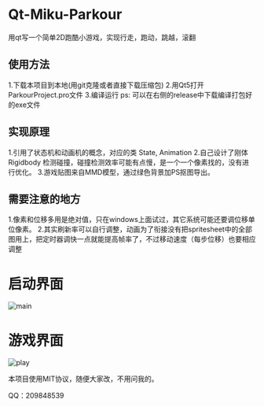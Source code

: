 # Qt-Miku-Parkour
用qt写一个简单2D跑酷小游戏，实现行走，跑动，跳越，滚翻

## 使用方法
1.下载本项目到本地(用git克隆或者直接下载压缩包)
2.用Qt5打开ParkourProject.pro文件
3.编译运行
ps: 可以在右侧的release中下载编译打包好的exe文件

## 实现原理
1.引用了状态机和动画机的概念，对应的类 State, Animation
2.自己设计了刚体 Rigidbody 检测碰撞，碰撞检测效率可能有点慢，是一个一个像素找的，没有进行优化。
3.游戏贴图来自MMD模型，通过绿色背景加PS抠图导出。

## 需要注意的地方
1.像素和位移多用是绝对值，只在windows上面试过，其它系统可能还要调位移单位像素。
2.其实刷新率可以自行调整，动画为了衔接没有把spritesheet中的全部图用上，把定时器调快一点就能提高帧率了，不过移动速度（每步位移）也要相应调整

# 启动界面
![main](https://github.com/Movelocity/Qt-Miku-Parkour/blob/main/demo1.png)

# 游戏界面
![play](https://github.com/Movelocity/Qt-Miku-Parkour/blob/main/demo2.png)

本项目使用MIT协议，随便大家改，不用问我的。

QQ：209848539
